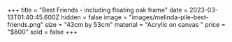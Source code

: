 +++
title = "Best Friends - including floating oak frame"
date = 2023-03-13T01:40:45.600Z
hidden = false
image = "images/melinda-pile-best-friends.png"
size = "43cm by 53cm"
material = "Acrylic on canvas "
price = "$800"
sold = false
+++
